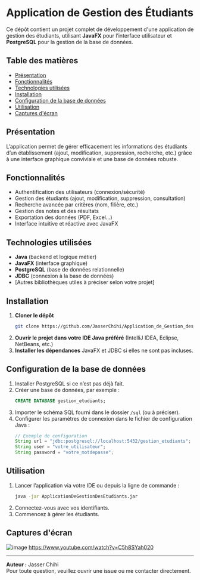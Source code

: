 # Application de Gestion des Étudiants

Ce dépôt contient un projet complet de développement d'une application de gestion des étudiants, utilisant **JavaFX** pour l’interface utilisateur et **PostgreSQL** pour la gestion de la base de données.

## Table des matières

- [Présentation](#présentation)
- [Fonctionnalités](#fonctionnalités)
- [Technologies utilisées](#technologies-utilisées)
- [Installation](#installation)
- [Configuration de la base de données](#configuration-de-la-base-de-données)
- [Utilisation](#utilisation)
- [Captures d'écran](#captures-décran)

## Présentation

L’application permet de gérer efficacement les informations des étudiants d’un établissement (ajout, modification, suppression, recherche, etc.) grâce à une interface graphique conviviale et une base de données robuste.

## Fonctionnalités

- Authentification des utilisateurs (connexion/sécurité)
- Gestion des étudiants (ajout, modification, suppression, consultation)
- Recherche avancée par critères (nom, filière, etc.)
- Gestion des notes et des résultats
- Exportation des données (PDF, Excel…)
- Interface intuitive et réactive avec JavaFX

## Technologies utilisées

- **Java** (backend et logique métier)
- **JavaFX** (interface graphique)
- **PostgreSQL** (base de données relationnelle)
- **JDBC** (connexion à la base de données)
- [Autres bibliothèques utiles à préciser selon votre projet]

## Installation

1. **Cloner le dépôt**
   ```bash
   git clone https://github.com/JasserChihi/Application_de_Gestion_des_Etudiants.git
   ```
2. **Ouvrir le projet dans votre IDE Java préféré** (IntelliJ IDEA, Eclipse, NetBeans, etc.)
3. **Installer les dépendances** JavaFX et JDBC si elles ne sont pas incluses.

## Configuration de la base de données

1. Installer PostgreSQL si ce n’est pas déjà fait.
2. Créer une base de données, par exemple :
   ```sql
   CREATE DATABASE gestion_etudiants;
   ```
3. Importer le schéma SQL fourni dans le dossier `/sql` (ou à préciser).
4. Configurer les paramètres de connexion dans le fichier de configuration Java :
   ```java
   // Exemple de configuration
   String url = "jdbc:postgresql://localhost:5432/gestion_etudiants";
   String user = "votre_utilisateur";
   String password = "votre_motdepasse";
   ```

## Utilisation

1. Lancer l’application via votre IDE ou depuis la ligne de commande :
   ```bash
   java -jar ApplicationDeGestionDesEtudiants.jar
   ```
2. Connectez-vous avec vos identifiants.
3. Commencez à gérer les étudiants.

## Captures d'écran

![image](https://github.com/user-attachments/assets/0528340f-d81f-40ac-9725-922c58c5b53f)
https://www.youtube.com/watch?v=C5h8SYah020

---

**Auteur :** Jasser Chihi  
Pour toute question, veuillez ouvrir une issue ou me contacter directement.
